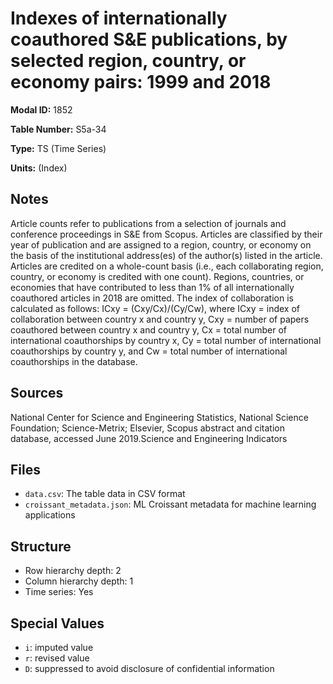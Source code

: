 # Indexes of internationally coauthored S&E publications, by selected region, country, or economy pairs: 1999 and 2018

**Modal ID:** 1852

**Table Number:** S5a-34

**Type:** TS (Time Series)

**Units:** (Index)

## Notes

Article counts refer to publications from a selection of journals and conference proceedings in S&E from Scopus. Articles are classified by their year of publication and are assigned to a region, country, or economy on the basis of the institutional address(es) of the author(s) listed in the article. Articles are credited on a whole-count basis (i.e., each collaborating region, country, or economy is credited with one count). Regions, countries, or economies that have contributed to less than 1% of all internationally coauthored articles in 2018 are omitted. The index of collaboration is calculated as follows: ICxy = (Cxy/Cx)/(Cy/Cw), where ICxy = index of collaboration between country x and country y, Cxy = number of papers coauthored between country x and country y, Cx = total number of international coauthorships by country x, Cy = total number of international coauthorships by country y, and Cw = total number of international coauthorships in the database.

## Sources

National Center for Science and Engineering Statistics, National Science Foundation; Science-Metrix; Elsevier, Scopus abstract and citation database, accessed June 2019.Science and Engineering Indicators

## Files

- `data.csv`: The table data in CSV format
- `croissant_metadata.json`: ML Croissant metadata for machine learning applications

## Structure

- Row hierarchy depth: 2
- Column hierarchy depth: 1
- Time series: Yes

## Special Values

- `i`: imputed value
- `r`: revised value
- `D`: suppressed to avoid disclosure of confidential information
